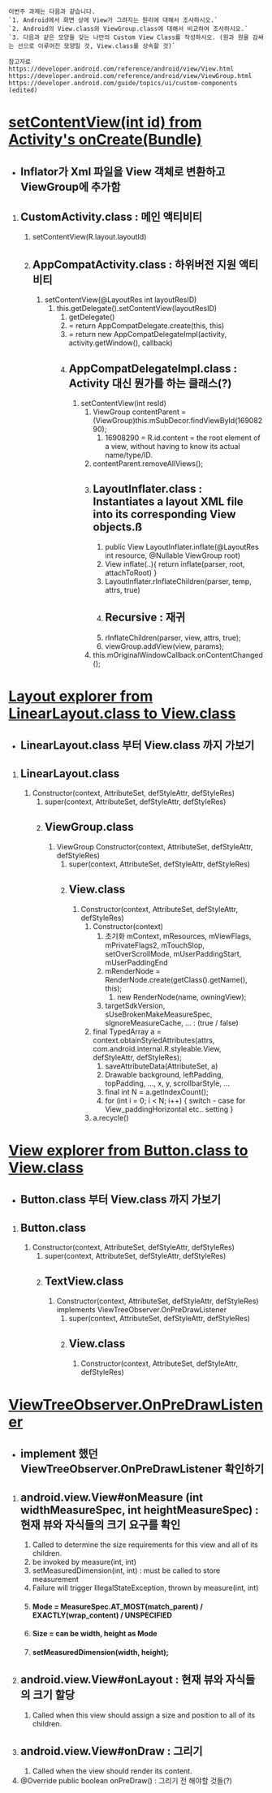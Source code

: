 ```
이번주 과제는 다음과 같습니다.
`1. Android에서 화면 상에 View가 그려지는 원리에 대해서 조사하시오.`
`2. Android의 View.class와 ViewGroup.class에 대해서 비교하여 조사하시오.`
`3. 다음과 같은 모양을 갖는 나만의 Custom View Class를 작성하시오. (원과 원을 감싸는 선으로 이루어진 모양일 것, View.class를 상속할 것)`

참고자료
https://developer.android.com/reference/android/view/View.html
https://developer.android.com/reference/android/view/ViewGroup.html
https://developer.android.com/guide/topics/ui/custom-components (edited) 
```

# [setContentView(int id) from Activity's onCreate(Bundle)]()
* ## Inflator가 Xml 파일을 View 객체로 변환하고 ViewGroup에 추가함
1. ## CustomActivity.class : 메인 액티비티
   1. setContentView(R.layout.layoutId)
   2. ## AppCompatActivity.class : 하위버전 지원 액티비티
      1. setContentView(@LayoutRes int layoutResID)
         1. this.getDelegate().setContentView(layoutResID)
            1. getDelegate()
            2. = return AppCompatDelegate.create(this, this)
            3. = return new AppCompatDelegateImpl(activity, activity.getWindow(), callback)
            4. ## AppCompatDelegateImpl.class : Activity 대신 뭔가를 하는 클래스(?)
               1. setContentView(int resId)
                  1. ViewGroup contentParent = (ViewGroup)this.mSubDecor.findViewById(16908290);
                     1. 16908290 = R.id.content = the root element of a view, without having to know its actual name/type/ID.
                  2. contentParent.removeAllViews();
                  3. ## LayoutInflater.class : Instantiates a layout XML file into its corresponding View objects.ß
                     1. public View LayoutInflater.inflate(@LayoutRes int resource, @Nullable ViewGroup root)
                     2. View inflate(..){ return inflate(parser, root, attachToRoot) }
                     3. LayoutInflater.rInflateChildren(parser, temp, attrs, true)
                     4. ## Recursive : 재귀
                     5. rInflateChildren(parser, view, attrs, true);
                     6. viewGroup.addView(view, params);
                  4. this.mOriginalWindowCallback.onContentChanged();
#
#
#
# [Layout explorer from LinearLayout.class to View.class]()
* ## LinearLayout.class 부터 View.class 까지 가보기
1. ## LinearLayout.class
   1. Constructor(context, AttributeSet, defStyleAttr, defStyleRes)
      1. super(context, AttributeSet, defStyleAttr, defStyleRes)
      2. ## ViewGroup.class
         1. ViewGroup Constructor(context, AttributeSet, defStyleAttr, defStyleRes)
            1. super(context, AttributeSet, defStyleAttr, defStyleRes)
            2. ## View.class
               1. Constructor(context, AttributeSet, defStyleAttr, defStyleRes)
                  1. Constructor(context)
                     1. 초기화 mContext, mResources, mViewFlags, mPrivateFlags2, mTouchSlop, setOverScrollMode, mUserPaddingStart, mUserPaddingEnd
                     2. mRenderNode = RenderNode.create(getClass().getName(), this);
                        1. new RenderNode(name, owningView);
                     3. targetSdkVersion, sUseBrokenMakeMeasureSpec, sIgnoreMeasureCache, ... : (true / false)
                  2. final TypedArray a = context.obtainStyledAttributes(attrs, com.android.internal.R.styleable.View, defStyleAttr, defStyleRes);
                     1. saveAttributeData(AttributeSet, a)
                     2. Drawable background, leftPadding, topPadding, ..., x, y, scrollbarStyle, ...
                     3. final int N = a.getIndexCount();
                     4. for (int i = 0; i < N; i++) { switch - case for View_paddingHorizontal etc.. setting }
                  3. a.recycle()

# [View explorer from Button.class to View.class]()
* ## Button.class 부터 View.class 까지 가보기
1. ## Button.class
   1. Constructor(context, AttributeSet, defStyleAttr, defStyleRes)
      1. super(context, AttributeSet, defStyleAttr, defStyleRes)
      2. ## TextView.class
         1. Constructor(context, AttributeSet, defStyleAttr, defStyleRes) implements ViewTreeObserver.OnPreDrawListener
            1. super(context, AttributeSet, defStyleAttr, defStyleRes)
            2. ## View.class
               1. Constructor(context, AttributeSet, defStyleAttr, defStyleRes)

# [ViewTreeObserver.OnPreDrawListener]()
* ## implement 했던 ViewTreeObserver.OnPreDrawListener 확인하기
1. ## android.view.View#onMeasure (int widthMeasureSpec, int heightMeasureSpec) : 현재 뷰와 자식들의 크기 요구를 확인
   1. Called to determine the size requirements for this view and all of its children.
   2. be invoked by measure(int, int)
   3. setMeasuredDimension(int, int) : must be called to store measurement
   4. Failure will trigger IllegalStateException, thrown by measure(int, int)
   5. #### Mode = MeasureSpec.AT_MOST(match_parent) / EXACTLY(wrap_content) / UNSPECIFIED
   6. #### Size = can be width, height as Mode
   7. #### setMeasuredDimension(width, height);
2. ## android.view.View#onLayout : 현재 뷰와 자식들의 크기 할당
   1. Called when this view should assign a size and position to all of its children.
3. ## android.view.View#onDraw : 그리기
   1. Called when the view should render its content.
4. @Override public boolean onPreDraw() : 그리기 전 해야할 것들(?)